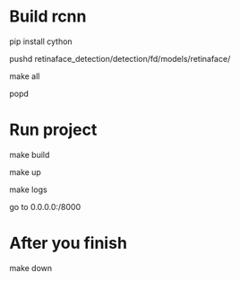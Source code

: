# Build rcnn
pip install cython

pushd retinaface_detection/detection/fd/models/retinaface/

make all

popd

# Run project

make build

make up

make logs

go to 0.0.0.0:/8000

# After you finish

make down 

